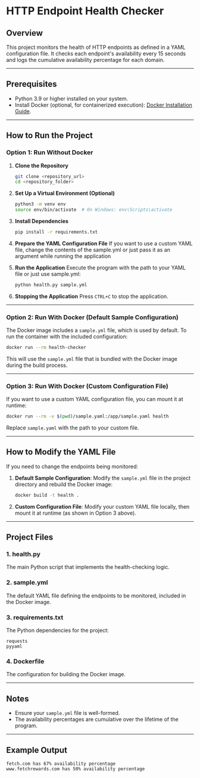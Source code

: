 
# HTTP Endpoint Health Checker

## Overview
This project monitors the health of HTTP endpoints as defined in a YAML configuration file. It checks each endpoint's availability every 15 seconds and logs the cumulative availability percentage for each domain.

---

## Prerequisites
- Python 3.9 or higher installed on your system.
- Install Docker (optional, for containerized execution): [Docker Installation Guide](https://docs.docker.com/get-docker/).

---

## How to Run the Project

### Option 1: Run Without Docker

1. **Clone the Repository**
   ```bash
   git clone <repository_url>
   cd <repository_folder>
   ```

2. **Set Up a Virtual Environment (Optional)**
   ```bash
   python3 -m venv env
   source env/bin/activate  # On Windows: env\Scripts\activate
   ```

3. **Install Dependencies**
   ```bash
   pip install -r requirements.txt
   ```

4. **Prepare the YAML Configuration File**
   If you want to use a custom YAML file, change the contents of the sample.yml or just pass it as an argument while running the application

   

5. **Run the Application**
   Execute the program with the path to your YAML file or just use sample.yml:
   ```bash
   python health.py sample.yml
   ```

6. **Stopping the Application**
   Press `CTRL+C` to stop the application.

---

### Option 2: Run With Docker (Default Sample Configuration)

The Docker image includes a `sample.yml` file, which is used by default. To run the container with the included configuration:
```bash
docker run --rm health-checker
```

This will use the `sample.yml` file that is bundled with the Docker image during the build process.

---

### Option 3: Run With Docker (Custom Configuration File)

If you want to use a custom YAML configuration file, you can mount it at runtime:
```bash
docker run --rm -v $(pwd)/sample.yaml:/app/sample.yaml health
```

Replace `sample.yaml` with the path to your custom file.

---

## How to Modify the YAML File
If you need to change the endpoints being monitored:

1. **Default Sample Configuration**:
   Modify the `sample.yml` file in the project directory and rebuild the Docker image:
   ```bash
   docker build -t health .
   ```

2. **Custom Configuration File**:
   Modify your custom YAML file locally, then mount it at runtime (as shown in Option 3 above).

---

## Project Files

### 1. health.py
The main Python script that implements the health-checking logic.

### 2. sample.yml
The default YAML file defining the endpoints to be monitored, included in the Docker image.

### 3. requirements.txt
The Python dependencies for the project:
```plaintext
requests
pyyaml
```

### 4. Dockerfile
The configuration for building the Docker image.

---

## Notes
- Ensure your `sample.yml` file is well-formed.
- The availability percentages are cumulative over the lifetime of the program.

---

## Example Output
```plaintext
fetch.com has 67% availability percentage
www.fetchrewards.com has 50% availability percentage
```
